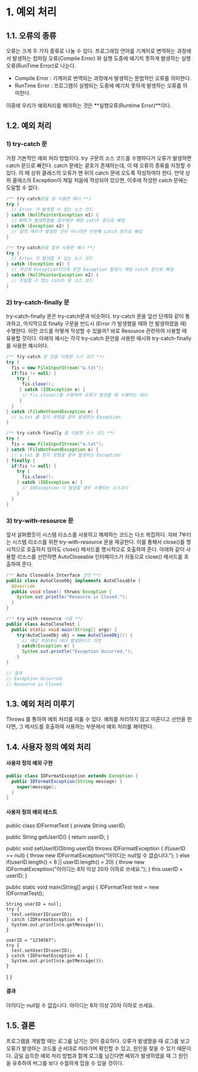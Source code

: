 # 1. 예외 처리

## 1.1. 오류의 종류
오류는 크게 두 가지 종류로 나눌 수 있다. 프로그래밍 언어를 기계어로 변역하는 과정에서 발생하는 컴파일 오류(Compile Error) 와 실행 도중에 예기치 못하게 발생하는 실행 오류(RunTime Error)로 나눈다. 
- Compile Error : 기계어로 번역되는 과정에서 발생하는 문법적인 오류를 의미한다.
- RunTime Error : 프로그램이 실행되는 도중에 예기치 못하게 발생하는 오류를 의미한다.

이중에 우리가 예외처리를 해야하는 것은 **실행오류(Runtime Error)**이다.

## 1.2. 예외 처리

### 1) try-catch 문
가장 기본적인 예외 처리 방법이다. try 구문의 소스 코드를 수행하다가 오류가 발생하면 catch 문으로 빠진다. catch 문에는 괄호가 존재하는데, 이 때 오류의 종류를 지정할 수 있다. 이 때 상위 클래스의 오류가 맨 뒤의 catch 문에 오도록 작성하여야 한다. 만약 상위 클래스의 Exception이 제일 처음에 작성되어 있으면, 이후에 작성한 catch 문에는 도달할 수 없다.

```java
/** try-catch문을 잘 사용한 예시 **/
try { 
  // Error 가 발생할 수 있는 소스 코드
} catch (NullPointerException e1) {  
  // NPE가 발생하였을 경우에만 해당 catch 문으로 빠짐
} catch (Exception e2) {
  // 앞의 에러가 발생한 것이 아니라면 두번째 catch 문으로 빠짐
}

/** try-catch문을 잘못 사용한 예시 **/
try { 
  // Error 가 발생할 수 있는 소스 코드
} catch (Exception e1) {  
  // 최상위 Exception이므로 모든 Exception 발생시 해당 catch 문으로 빠짐
} catch (NullPointerException e2) {
  // 도달할 수 없는 catch 문 소스 코드
}
```

### 2) try-catch-finally 문
try-catch-finally 문은 try-catch문과 비슷하다. try-catch 문을 앞선 단계와 같이 통과하고, 마지막으로 finally 구문을 반드시 (Error 가 발생했을 때와 안 발생하였을 때) 수행한다. 이런 코드를 어떻게 작성할 수 있을까? 바로 Resource 관련하여 사용할 때 유용할 것이다. 아래의 예시는 각각 try-catch 문만을 사용한 예시와 try-catch-finally를 사용한 예시이다.

```java
/** try-catch 문 만을 이용한 소스 코드 **/
try {
  fis = new FileInputStream("a.txt");
  if(fis != null) {
    try {
      fis.close();
     } catch (IOException e) {
      // fis.close()를 수행하며 오류가 발생할 때 수행되는 에러
     }
  }
} catch (FileNotFoundException e) {
  // a.txt 를 찾지 못했을 경우 발생하는 Exception
}
```

```java
/** try-catch-finally 를 이용한 소스 코드 **/
try {
  fis = new FileInputStream("a.txt");
} catch (FileNotFoundException e) {
  // a.txt 를 찾지 못했을 경우 발생하는 Exception
} finally {
  if(fis != null) {
    try {
      fis.close();
    } catch (IOException e) {
      // IOException 이 발생할 경우 수행되는 소스코드
    }
  }
}
```

### 3) try-with-resource 문
앞서 살펴봤듯이 시스템 리소스를 사용하고 해제하는 코드는 다소 복잡하다. 자바 7부터는 시스템 리소스를 위한 try-with-resource 문을 제공한다. 이를 통해서 close()를 명시적으로 호출하지 않아도 close() 메서드를 명시적으로 호출하여 준다. 아래와 같이 사용할 리소스를 선언하면 AutoCloseable 인터페이스가 자동으로 close() 메서드를 호출하여 준다.

```java
/** Auto Closeable Interface 선언 **/
public class AutoCloseObj implements AutoClosable {
  @Override
  public void close() thrwos Exception {
    System.out.println("Resource is Closed.");
  }
}
```

```java
/** try-with-resource 사용 **/
public class AutoCloseTest {
  public static void main(String[] args) {
    try(AutoCloseObj obj = new AutoCloseObj()) {
      // 해당 부분에서 에러 발생한다고 가정
    } catch(Exception e) {
      System.out.println("Exception Occurred.");
    }
}

// 결과 
// Exception Occurred.
// Resource is Closed.
```
## 1.3. 예외 처리 미루기
Throws 를 통하여 예외 처리를 미룰 수 있다. 예외를 처리하지 않고 미룬다고 선언을 한다면, 그 메서드를 호출하여 사용하는 부분에서 예외 처리를 해야한다. 

## 1.4. 사용자 정의 예외 처리

#### 사용자 정의 예외 구현
```java 
public class IDFormatException extends Exception {
  public IDFormatException(String message) {
    super(message);
  }
}
```

#### 사용자 정의 예외 테스트
public class IDFormatTest {
  private String userID;
  
  public String getUserID() {
    return userID;
  }
  
  public void setUserID(String userID) throws IDFormatException {
    if(userID == null) {
      throw new IDFormatException("아이디는 null일 수 없습니다.");
    }
    else if(userID.length() < 8 || userID.length() > 20) {
      throw new IDFormatException("아이디는 8자 이상 20자 이하로 쓰세요.");
    }
    this.userID = userID;
  }
  
  public static void main(String[] args) {
    IDFormatTest test = new IDFormatTest();
    
    String userID = null;
    try {
      test.setUserID(userID);
    } catch (IDFormatException e) {
      System.out.println(e.getMessage());
    }
    
    userID = "1234567";
    try {
      test.setUserID(userID);
    } catch (IDFormatException e) {
      System.out.println(e.getMessage());
    }
  }
}

#### 결과
  아이디는 null일 수 없습니다.
  아이디는 8자 이상 20자 이하로 쓰세요.

## 1.5. 결론
프로그램을 개발할 때는 로그를 남기는 것이 중요하다. 오류가 발생했을 때 로그를 보고 오류가 발생하는 코드를 순서대로 따라가며 확인할 수 있고, 원인을 찾을 수 있기 때문이다. 금일 습득한 예외 처리 방법과 함께 로그를 남긴다면 예외가 발생하였을 때 그 원인을 유추하여 버그를 보다 수월하게 잡을 수 있을 것이다.







